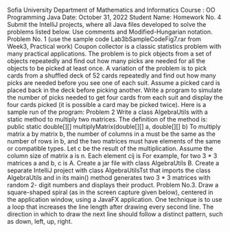 
Sofia University
Department of Mathematics and Informatics
Course : OO Programming Java
Date: October 31, 2022
Student Name:
Homework No. 4
Submit the IntelliJ projects, where all Java files developed to solve the problems listed below.
Use comments and Modified-Hungarian notation.
Problem No. 1 (use the sample code Lab3bSampleCodeFig7.rar from Week3, Practical
work)
Coupon collector is a classic statistics problem with many practical applications. The
problem is to pick objects from a set of objects repeatedly and find out how many
picks are needed for all the objects to be picked at least once. A variation of the
problem is to pick cards from a shuffled deck of 52 cards repeatedly and find out how
many picks are needed before you see one of each suit. Assume a picked card is
placed back in the deck before picking another. Write a program to simulate the
number of picks needed to get four cards from each suit and display the four cards
picked (it is possible a card may be picked twice). Here is a sample run of the
program:
Problem 2
Write a class AlgebraUtils with a static method to multiply two matrices. The
definition of the method is:
public static double[][] multiplyMatrix(double[][] a, double[][] b)
To multiply matrix a by matrix b, the number of columns in a must be the same as the
number of rows in b, and the two matrices must have elements of the same or
compatible types. Let c be the result of the multiplication. Assume the column size of
matrix a is n. Each element cij is
For example, for two 3 * 3 matrices a and b, c is
A. Create a jar file with class AlgebraUtils
B. Create a separate IntelliJ project with class
AlgebraUtilsTst that imports the class AlgebraUtils
and in its main() method generates two 3 * 3
matrices with random 2- digit numbers and displays
their product.
Problem No.3.
Draw a square-shaped spiral (as in the screen capture given below), centered in
the application window, using a JavaFX application. One technique is to use a
loop that increases the line length after drawing every second line. The direction
in which to draw the next line should follow a distinct pattern, such as down, left,
up, right.
